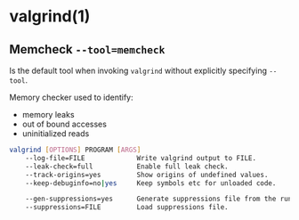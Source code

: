# valgrind(1)

## Memcheck `--tool=memcheck`

Is the default tool when invoking `valgrind` without explicitly specifying
`--tool`.

Memory checker used to identify:
- memory leaks
- out of bound accesses
- uninitialized reads

```sh
valgrind [OPTIONS] PROGRAM [ARGS]
    --log-file=FILE             Write valgrind output to FILE.
    --leak-check=full           Enable full leak check.
    --track-origins=yes         Show origins of undefined values.
    --keep-debuginfo=no|yes     Keep symbols etc for unloaded code.

    --gen-suppressions=yes      Generate suppressions file from the run.
    --suppressions=FILE         Load suppressions file.
```
